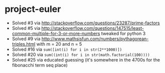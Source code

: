project-euler
=============
* Solved #3 via http://stackoverflow.com/questions/23287/prime-factors
* Solved #5 via http://stackoverflow.com/questions/147515/least-common-multiple-for-3-or-more-numbers tweaked for python 3
* Solved #9 via http://www.mathsisfun.com/numbers/pythagorean-triples.html with m = 20 and n = 5
* Solved #16 via ```sum([int(i) for i in str(2**1000)])```
* Solved #20 via ```sum((int(i) for i in str(math.factorial(100))))```
* Solved #25 via educated guessing (it's somewhere in the 4700s for the fibonacchi term seq place)
